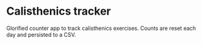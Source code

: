 # Calisthenics tracker
Glorified counter app to track calisthenics exercises. Counts are reset each day and persisted to a CSV.
